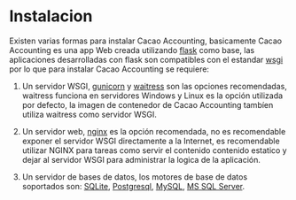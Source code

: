 # Instalacion

Existen varias formas para instalar Cacao Accounting, basicamente Cacao Accounting es una app Web
creada utilizando [flask](flask.palletsprojects.com) como base, las aplicaciones desarrolladas con
flask son compatibles con el estandar [wsgi](flask.palletsprojects.com) por lo que para instalar
Cacao Accounting se requiere:

1. Un servidor WSGI, [gunicorn]() y [waitress]() son las opciones recomendadas, waitress funciona
   en servidores Windows y Linux es la opción utilizada por defecto, la imagen de contenedor de
   Cacao Accounting tambíen utiliza waitress como servidor WSGI.

2. Un servidor web, [nginx]() es la opción recomendada, no es recomendable exponer el servidor WSGI
   directamente a la Internet, es recomendable utilizar NGINX para tareas como servir el contenido
   contenido estatico y dejar al servidor WSGI para administrar la logica de la aplicación.

3. Un servidor de bases de datos, los motores de base de datos soportados son:
   [SQLite](https://www.sqlite.org/index.html),
   [Postgresql](https://www.postgresql.org/),
   [MySQL](https://www.mysql.com/),
   [MS SQL Server](https://www.microsoft.com/es-mx/sql-server/sql-server-downloads).
